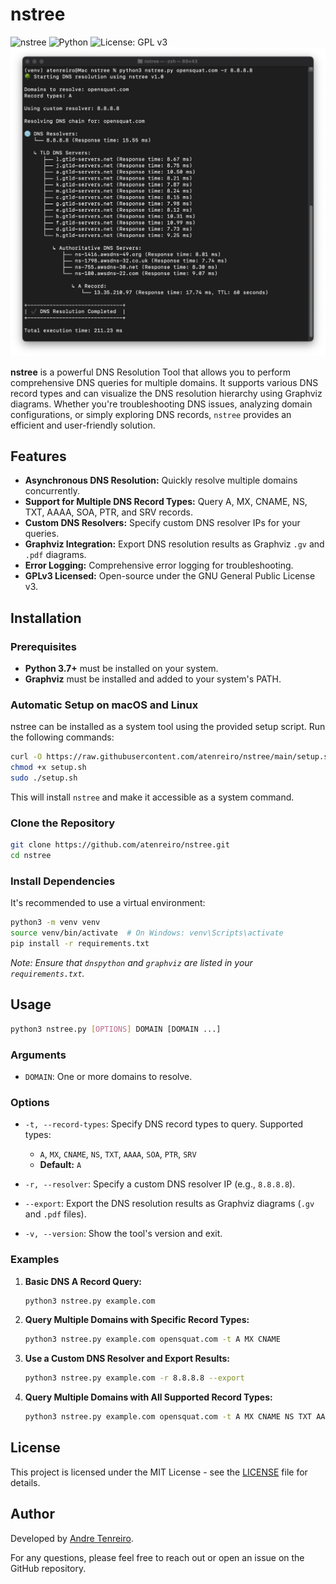 # nstree
![nstree](https://img.shields.io/badge/version-1.0-green) ![Python](https://img.shields.io/badge/python-3.x-blue) ![License: GPL v3](https://img.shields.io/badge/License-GPLv3-blue.svg)
![alt text](https://github.com/atenreiro/nstree/blob/main/screenshots/nstree.png)

**nstree** is a powerful DNS Resolution Tool that allows you to perform comprehensive DNS queries for multiple domains. It supports various DNS record types and can visualize the DNS resolution hierarchy using Graphviz diagrams. Whether you're troubleshooting DNS issues, analyzing domain configurations, or simply exploring DNS records, `nstree` provides an efficient and user-friendly solution.

## Features

- **Asynchronous DNS Resolution:** Quickly resolve multiple domains concurrently.
- **Support for Multiple DNS Record Types:** Query A, MX, CNAME, NS, TXT, AAAA, SOA, PTR, and SRV records.
- **Custom DNS Resolvers:** Specify custom DNS resolver IPs for your queries.
- **Graphviz Integration:** Export DNS resolution results as Graphviz `.gv` and `.pdf` diagrams.
- **Error Logging:** Comprehensive error logging for troubleshooting.
- **GPLv3 Licensed:** Open-source under the GNU General Public License v3.

## Installation

### Prerequisites

- **Python 3.7+** must be installed on your system.
- **Graphviz** must be installed and added to your system's PATH.

### Automatic Setup on macOS and Linux

nstree can be installed as a system tool using the provided setup script. Run the following commands:

```bash
curl -O https://raw.githubusercontent.com/atenreiro/nstree/main/setup.sh
chmod +x setup.sh
sudo ./setup.sh
```

This will install `nstree` and make it accessible as a system command.

### Clone the Repository

```bash
git clone https://github.com/atenreiro/nstree.git
cd nstree
```

### Install Dependencies

It's recommended to use a virtual environment:

```bash
python3 -m venv venv
source venv/bin/activate  # On Windows: venv\Scripts\activate
pip install -r requirements.txt
```

*Note: Ensure that `dnspython` and `graphviz` are listed in your `requirements.txt`.*

## Usage

```bash
python3 nstree.py [OPTIONS] DOMAIN [DOMAIN ...]
```

### Arguments

- `DOMAIN`: One or more domains to resolve.

### Options

- `-t, --record-types`: Specify DNS record types to query. Supported types:
  - `A`, `MX`, `CNAME`, `NS`, `TXT`, `AAAA`, `SOA`, `PTR`, `SRV`
  - **Default:** `A`

- `-r, --resolver`: Specify a custom DNS resolver IP (e.g., `8.8.8.8`).

- `--export`: Export the DNS resolution results as Graphviz diagrams (`.gv` and `.pdf` files).

- `-v, --version`: Show the tool's version and exit.

### Examples

1. **Basic DNS A Record Query:**

   ```bash
   python3 nstree.py example.com
   ```

2. **Query Multiple Domains with Specific Record Types:**

   ```bash
   python3 nstree.py example.com opensquat.com -t A MX CNAME
   ```

3. **Use a Custom DNS Resolver and Export Results:**

   ```bash
   python3 nstree.py example.com -r 8.8.8.8 --export
   ```

4. **Query Multiple Domains with All Supported Record Types:**

   ```bash
   python3 nstree.py example.com opensquat.com -t A MX CNAME NS TXT AAAA SOA PTR SRV
   ```

## License
This project is licensed under the MIT License - see the [LICENSE](LICENSE) file for details.

## Author
Developed by [Andre Tenreiro](https://www.linkedin.com/in/andretenreiro/).

For any questions, please feel free to reach out or open an issue on the GitHub repository.
